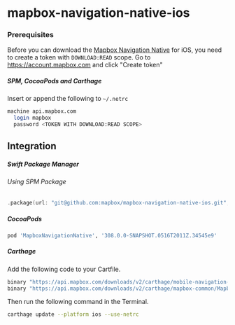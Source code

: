 # mapbox-navigation-native-ios

### Prerequisites

Before you can download the [Mapbox Navigation Native](https://github.com/mapbox/mapbox-navigation-native) for iOS, you need to create a token with `DOWNLOAD:READ` scope.
Go to https://account.mapbox.com and click "Create token"

##### SPM, CocoaPods and Carthage
Insert or append the following to `~/.netrc`

```bash
machine api.mapbox.com
  login mapbox
  password <TOKEN WITH DOWNLOAD:READ SCOPE>
```

## Integration

##### Swift Package Manager

###### Using SPM Package

```swift
.package(url: "git@github.com:mapbox/mapbox-navigation-native-ios.git", from: "308.0.0-SNAPSHOT.0516T2011Z.34545e9"),
```

##### CocoaPods

```ruby
pod 'MapboxNavigationNative', '308.0.0-SNAPSHOT.0516T2011Z.34545e9'
```

##### Carthage

Add the following code to your Cartfile.

```bash
binary "https://api.mapbox.com/downloads/v2/carthage/mobile-navigation-native/MapboxNavigationNative.json" == 308.0.0-SNAPSHOT.0516T2011Z.34545e9
binary "https://api.mapbox.com/downloads/v2/carthage/mapbox-common/MapboxCommon-ios.json" == 24.4.0-rc.2
```

Then run the following command in the Terminal.
```bash
carthage update --platform ios --use-netrc
```

